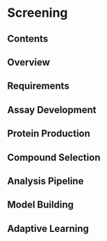 # Screening

## Contents

## Overview
## Requirements
## Assay Development
## Protein Production
## Compound Selection
## Analysis Pipeline
## Model Building
## Adaptive Learning

